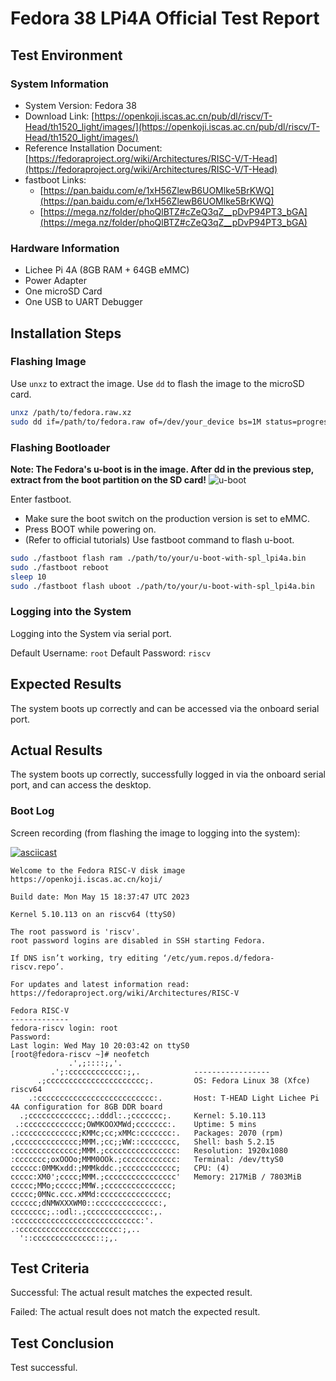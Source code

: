 # Fedora 38 LPi4A Official Test Report

## Test Environment

### System Information

- System Version: Fedora 38
- Download Link: [https://openkoji.iscas.ac.cn/pub/dl/riscv/T-Head/th1520_light/images/](https://openkoji.iscas.ac.cn/pub/dl/riscv/T-Head/th1520_light/images/)
- Reference Installation Document: [https://fedoraproject.org/wiki/Architectures/RISC-V/T-Head](https://fedoraproject.org/wiki/Architectures/RISC-V/T-Head)
- fastboot Links:
    - [https://pan.baidu.com/e/1xH56ZlewB6UOMlke5BrKWQ](https://pan.baidu.com/e/1xH56ZlewB6UOMlke5BrKWQ)
    - [https://mega.nz/folder/phoQlBTZ#cZeQ3qZ__pDvP94PT3_bGA](https://mega.nz/folder/phoQlBTZ#cZeQ3qZ__pDvP94PT3_bGA)

### Hardware Information

- Lichee Pi 4A (8GB RAM + 64GB eMMC)
- Power Adapter
- One microSD Card
- One USB to UART Debugger

## Installation Steps

### Flashing Image

Use `unxz` to extract the image.
Use `dd` to flash the image to the microSD card.

```bash
unxz /path/to/fedora.raw.xz
sudo dd if=/path/to/fedora.raw of=/dev/your_device bs=1M status=progress
```

### Flashing Bootloader

**Note: The Fedora's u-boot is in the image. After dd in the previous step, extract from the boot partition on the SD card!**
![u-boot](./u-boot.png)

Enter fastboot.
- Make sure the boot switch on the production version is set to eMMC.
- Press BOOT while powering on.
- (Refer to official tutorials)
Use fastboot command to flash u-boot.

```bash
sudo ./fastboot flash ram ./path/to/your/u-boot-with-spl_lpi4a.bin
sudo ./fastboot reboot
sleep 10
sudo ./fastboot flash uboot ./path/to/your/u-boot-with-spl_lpi4a.bin
```

### Logging into the System

Logging into the System via serial port.

Default Username: `root`
Default Password: `riscv`

## Expected Results

The system boots up correctly and can be accessed via the onboard serial port.

## Actual Results

The system boots up correctly, successfully logged in via the onboard serial port, and can access the desktop.

### Boot Log

Screen recording (from flashing the image to logging into the system):

[![asciicast](https://asciinema.org/a/h2waHR5bazhEOeMYYxbbWUxBm.svg)](https://asciinema.org/a/h2waHR5bazhEOeMYYxbbWUxBm)

```log
Welcome to the Fedora RISC-V disk image
https://openkoji.iscas.ac.cn/koji/

Build date: Mon May 15 18:37:47 UTC 2023

Kernel 5.10.113 on an riscv64 (ttyS0)

The root password is 'riscv'.
root password logins are disabled in SSH starting Fedora.

If DNS isn’t working, try editing ‘/etc/yum.repos.d/fedora-riscv.repo’.

For updates and latest information read:
https://fedoraproject.org/wiki/Architectures/RISC-V

Fedora RISC-V
-------------
fedora-riscv login: root
Password: 
Last login: Wed May 10 20:03:42 on ttyS0
[root@fedora-riscv ~]# neofetch
             .',;::::;,'.                                                                                                       
         .';:cccccccccccc:;,.            ----------------- 
      .;cccccccccccccccccccccc;.         OS: Fedora Linux 38 (Xfce) riscv64 
    .:cccccccccccccccccccccccccc:.       Host: T-HEAD Light Lichee Pi 4A configuration for 8GB DDR board 
  .;ccccccccccccc;.:dddl:.;ccccccc;.     Kernel: 5.10.113 
 .:ccccccccccccc;OWMKOOXMWd;ccccccc:.    Uptime: 5 mins 
.:ccccccccccccc;KMMc;cc;xMMc:ccccccc:.   Packages: 2070 (rpm) 
,cccccccccccccc;MMM.;cc;;WW::cccccccc,   Shell: bash 5.2.15 
:cccccccccccccc;MMM.;cccccccccccccccc:   Resolution: 1920x1080 
:ccccccc;oxOOOo;MMM0OOk.;cccccccccccc:   Terminal: /dev/ttyS0 
cccccc:0MMKxdd:;MMMkddc.;cccccccccccc;   CPU: (4) 
ccccc:XM0';cccc;MMM.;cccccccccccccccc'   Memory: 217MiB / 7803MiB 
ccccc;MMo;ccccc;MMW.;ccccccccccccccc;
ccccc;0MNc.ccc.xMMd:ccccccccccccccc;                             
cccccc;dNMWXXXWM0::cccccccccccccc:,                              
cccccccc;.:odl:.;cccccccccccccc:,.
:cccccccccccccccccccccccccccc:'.
.:cccccccccccccccccccccc:;,..
  '::cccccccccccccc::;,.

```

## Test Criteria

Successful: The actual result matches the expected result.

Failed: The actual result does not match the expected result.

## Test Conclusion

Test successful.

